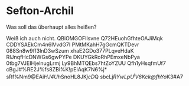 # Sefton-Archil
Was soll das überhaupt alles heißen?

Weiß ich auch nicht.
QBiOMGOFIlsvne
Q72HEuohGfhteOAJiMqk
CDDYSAEkCm4n6lVvdG7I
PMtMKahH7gGcmQKTDevr
088Sn8w9ff3lnD3wSzum
xhaE2GDo377PLqveHdaK
RIJnqfHcDNWGs6gwPYPe
DKUYGkRoRhPEmxeNbPya
0tbg7VJEIHjelnugLrmj
Ly9BhMTQEbs7htZoYZUU
Qfh1yHsqfmUf7
cBgJ#%RE2J%fs8ZBi%K!pEiAqK7N6%j*
sRf%Nm9@EAi*HJ4Uh*SnoHL8JK*jcD*Q
sbcLj*RYw$LpU^iV6Kck@f$hYo*K3#A7
